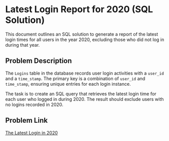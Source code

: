 # Latest Login Report for 2020 (SQL Solution)

This document outlines an SQL solution to generate a report of the latest login times for all users in the year 2020, excluding those who did not log in during that year.

## Problem Description

The `Logins` table in the database records user login activities with a `user_id` and a `time_stamp`. The primary key is a combination of `user_id` and `time_stamp`, ensuring unique entries for each login instance.

The task is to create an SQL query that retrieves the latest login time for each user who logged in during 2020. The result should exclude users with no logins recorded in 2020.

## Problem Link
[The Latest Login in 2020](https://leetcode.com/problems/the-latest-login-in-2020/description/)